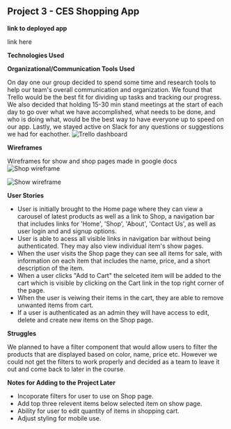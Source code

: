 ## Project 3 - CES Shopping App

**link to deployed app**

link here

**Technologies Used**

**Organizational/Communication Tools Used**

On day one our group decided to spend some time and research tools to help our team's overall communication and organization. We found that Trello would be the best fit for dividing up tasks and tracking our progress. We also decided that holding 15-30 min stand meetings at the start of each day to go over what we have accomplished, what needs to be done, and who is doing what, would be the best way to have everyone up to speed on our app. Lastly, we stayed active on Slack for any questions or suggestions we had for eachother.
![Trello dashboard](https://trello-attachments.s3.amazonaws.com/5ee3d2b8e5b5027435f47c98/5ee3d2c086a6422ad38212cc/6656222cc93950657b0bc8e7f04a3c26/image.png)

**Wireframes**

Wireframes for show and shop pages made in google docs
![Shop wireframe](https://trello-attachments.s3.amazonaws.com/5ee3d2b8e5b5027435f47c98/5ee3d2c086a6422ad38212cc/448ab35a579404d3db02ccdc18e6e24d/image.png)

![Show wireframe](https://trello-attachments.s3.amazonaws.com/5ee3d2b8e5b5027435f47c98/5ee3d2c086a6422ad38212cc/cc9d0cf307993783ab5a11a2c915613c/image.png)

**User Stories**

* User is initially brought to the Home page where they can view a carousel of latest products as well as a link to Shop, a navigation bar that includes links for 'Home', 'Shop', 'About', 'Contact Us', as well as user login and and signup options.
* User is able to acess all visible links in navigation bar without being authenticated. They may also view individual item's show pages.
* When the user visits the Shop page they can see all items for sale, with information on each item that includes the name, price, and a short description of the item.
* When a user clicks "Add to Cart" the selceted item will be added to the cart which is visible by clicking on the Cart link in the top right corner of the page.
* When the user is veiwing their items in the cart, they are able to remove unwanted items from cart.
* If a user is authenticated as an admin they will have access to edit, delete and create new items on the Shop page.


**Struggles**

We planned to have a filter component that would allow users to filter the products that are displayed based on color, name, price etc. However we could not get the filters to work properly and decided as a team to leave it out and come back to later in the course.

**Notes for Adding to the Project Later**

* Incoporate filters for user to use on Shop page.
* Add top three relevent items below selected item on show page.
* Ability for user to edit quantity of items in shopping cart.
* Adjust styling for mobile use.
